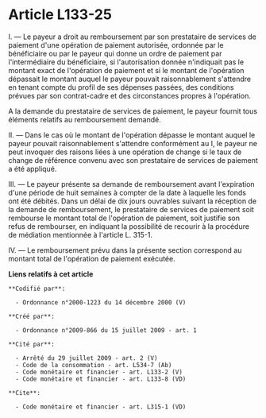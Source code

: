 # Article L133-25

I. ― Le payeur a droit au remboursement par son prestataire de services de paiement d'une opération de paiement autorisée,
ordonnée par le bénéficiaire ou par le payeur qui donne un ordre de paiement par l'intermédiaire du bénéficiaire, si
l'autorisation donnée n'indiquait pas le montant exact de l'opération de paiement et si le montant de l'opération dépassait
le montant auquel le payeur pouvait raisonnablement s'attendre en tenant compte du profil de ses dépenses passées, des
conditions prévues par son contrat-cadre et des circonstances propres à l'opération.

A la demande du prestataire de services de paiement, le payeur fournit tous éléments relatifs au remboursement demandé. 

II. ― Dans le cas où le montant de l'opération dépasse le montant auquel le payeur pouvait raisonnablement s'attendre
conformément au I, le payeur ne peut invoquer des raisons liées à une opération de change si le taux de change de référence
convenu avec son prestataire de services de paiement a été appliqué. 

III. ― Le payeur présente sa demande de remboursement avant l'expiration d'une période de huit semaines à compter de la date
à laquelle les fonds ont été débités. Dans un délai de dix jours ouvrables suivant la réception de la demande de
remboursement, le prestataire de services de paiement soit rembourse le montant total de l'opération de paiement, soit
justifie son refus de rembourser, en indiquant la possibilité de recourir à la procédure de médiation mentionnée à l'article
L. 315-1. 

IV. ― Le remboursement prévu dans la présente section correspond au montant total de l'opération de paiement exécutée.

**Liens relatifs à cet article**

	**Codifié par**:

	  - Ordonnance n°2000-1223 du 14 décembre 2000 (V)

	**Créé par**:

	  - Ordonnance n°2009-866 du 15 juillet 2009 - art. 1

	**Cité par**:

	  - Arrêté du 29 juillet 2009 - art. 2 (V)
	  - Code de la consommation - art. L534-7 (Ab)
	  - Code monétaire et financier - art. L133-2 (V)
	  - Code monétaire et financier - art. L133-8 (VD)

	**Cite**:

	  - Code monétaire et financier - art. L315-1 (VD)
